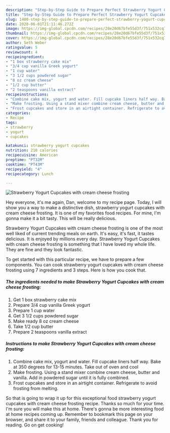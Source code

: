 ```yaml
---
description: "Step-by-Step Guide to Prepare Perfect Strawberry Yogurt Cupcakes with cream cheese frosting"
title: "Step-by-Step Guide to Prepare Perfect Strawberry Yogurt Cupcakes with cream cheese frosting"
slug: 1400-step-by-step-guide-to-prepare-perfect-strawberry-yogurt-cupcakes-with-cream-cheese-frosting
date: 2020-06-01T21:11:46.272Z
image: https://img-global.cpcdn.com/recipes/28e20d67bfe55d3f/751x532cq70/strawberry-yogurt-cupcakes-with-cream-cheese-frosting-recipe-main-photo.jpg
thumbnail: https://img-global.cpcdn.com/recipes/28e20d67bfe55d3f/751x532cq70/strawberry-yogurt-cupcakes-with-cream-cheese-frosting-recipe-main-photo.jpg
cover: https://img-global.cpcdn.com/recipes/28e20d67bfe55d3f/751x532cq70/strawberry-yogurt-cupcakes-with-cream-cheese-frosting-recipe-main-photo.jpg
author: Seth Weber
ratingvalue: 5
reviewcount: 4
recipeingredient:
- "1 box strawberry cake mix"
- "3/4 cup vanilla Greek yogurt"
- "1 cup water"
- "3 1/2 cups powdered sugar"
- "8 oz cream cheese"
- "1/2 cup butter"
- "2 teaspoons vanilla extract"
recipeinstructions:
- "Combine cake mix, yogurt and water. Fill cupcake liners half way. Bake at 350 degrees for 13-15 minutes. Take out of oven and cool"
- "Make frosting. Using a stand mixer combine cream cheese, butter and vanilla. Add in powdered sugar until it is fully combined."
- "Frost cupcakes and store in an airtight container. Refrigerate to avoid frosting from melting."
categories:
- Recipe
tags:
- strawberry
- yogurt
- cupcakes

katakunci: strawberry yogurt cupcakes 
nutrition: 210 calories
recipecuisine: American
preptime: "PT32M"
cooktime: "PT43M"
recipeyield: "4"
recipecategory: Lunch

---
```



![Strawberry Yogurt Cupcakes with cream cheese frosting](https://img-global.cpcdn.com/recipes/28e20d67bfe55d3f/751x532cq70/strawberry-yogurt-cupcakes-with-cream-cheese-frosting-recipe-main-photo.jpg)

Hey everyone, it's me again, Dan, welcome to my recipe page. Today, I will show you a way to make a distinctive dish, strawberry yogurt cupcakes with cream cheese frosting. It is one of my favorites food recipes. For mine, I'm gonna make it a bit tasty. This will be really delicious.



Strawberry Yogurt Cupcakes with cream cheese frosting is one of the most well liked of current trending meals on earth. It's easy, it's fast, it tastes delicious. It is enjoyed by millions every day. Strawberry Yogurt Cupcakes with cream cheese frosting is something that I have loved my whole life. They are fine and they look fantastic.


To get started with this particular recipe, we have to prepare a few components. You can cook strawberry yogurt cupcakes with cream cheese frosting using 7 ingredients and 3 steps. Here is how you cook that.

<!--inarticleads1-->

##### The ingredients needed to make Strawberry Yogurt Cupcakes with cream cheese frosting:

1. Get 1 box strawberry cake mix
1. Prepare 3/4 cup vanilla Greek yogurt
1. Prepare 1 cup water
1. Get 3 1/2 cups powdered sugar
1. Make ready 8 oz cream cheese
1. Take 1/2 cup butter
1. Prepare 2 teaspoons vanilla extract




<!--inarticleads2-->

##### Instructions to make Strawberry Yogurt Cupcakes with cream cheese frosting:

1. Combine cake mix, yogurt and water. Fill cupcake liners half way. Bake at 350 degrees for 13-15 minutes. Take out of oven and cool
1. Make frosting. Using a stand mixer combine cream cheese, butter and vanilla. Add in powdered sugar until it is fully combined.
1. Frost cupcakes and store in an airtight container. Refrigerate to avoid frosting from melting.




So that is going to wrap it up for this exceptional food strawberry yogurt cupcakes with cream cheese frosting recipe. Thanks so much for your time. I'm sure you will make this at home. There's gonna be more interesting food at home recipes coming up. Remember to bookmark this page on your browser, and share it to your family, friends and colleague. Thank you for reading. Go on get cooking!
